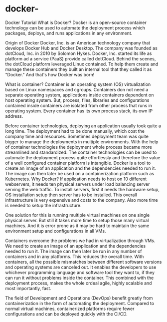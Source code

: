 # docker-
Docker Tutorial
What is Docker?
Docker is an open-source container technology can be used to automate the deployment process which packages, deploys, and runs applications in any environment.

Origin of Docker
Docker, Inc. is an American technology company that develops Docker Hub and Docker Desktop. The company was founded as dotCloud, Inc. in 2010 by Solomon Hykes. Docker, Inc. started its life as platform ad a service (PaaS) provide called dotCloud. Behind the scenes, the dotCloud platform leveraged Linux contained. To help them create and manage these containers they built an internal tool that they called it as "Docker." And that's how Docker was born!

What is container?
Container is an operating system (OS) virtualization based on Linux namespaces and cgroups.  Containers don not need a separate operating system, applications inside containers dependent on host operating system. But, process, files, libraries and configurations contained inside containers are isolated from other process that runs in operating system. Every container has its own process stack, its own IP address.

Before container technologies, deploying an application usually took quite a long time. The deployment had to be done manually, which cost the company time and resources. Sometimes deployment team was quite bigger to manage the deployments in multiple environments. With the help of container technologies the deployment whole process became more streamlined and standardized. The container technologies can be used to automate the deployment process quite effortlessly and therefore the value of a well configured container platform is intangible. Docker is a tool to create an image of an application and the dependencies needed to run it. The image can then later be used on a containerization platform such as Kubernetes.
Why Docker?
If application needs to host on 10 different webservers, it needs ten physical servers under load balancing server serving the web traffic. To install servers, first it needs the hardware setup, OS installation setup then server has to be installed. This overall infrastructure is very expensive and costs to the company. Also more time is needed to setup the infrastructure.

One solution for this is running multiple virtual machines on one single physical server. But still it takes more time to setup those many virtual machines. And it is error prone as it may be hard to maintain the same environment setup and configurations in all VMs.

Containers overcome the problems we had in virtualization through VMs. We need to create an image of an application and the dependencies needed to run it. The image can then later be run in any number of containers and in any platforms. This reduces the overall time. With containers, all the possible mismatches between different software versions and operating systems are canceled out. It enables the developers to use whichever programming language and software tool they want to, if they can run it without problems inside the container. This combined with the deployment process, makes the whole ordeal agile, highly scalable and most importantly, fast.

The field of Development and Operations (DevOps) benefit greatly from containerization in the form of automating the deployment. Compared to normal virtual machines, containerized platforms require fewer configurations and can be deployed quickly with the CI/CD.
